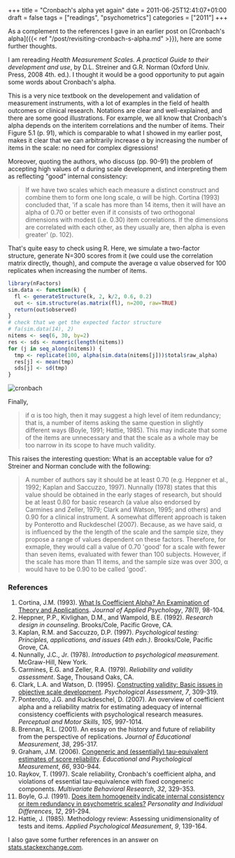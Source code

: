 +++
title = "Cronbach's alpha yet again"
date = 2011-06-25T12:41:07+01:00
draft = false
tags = ["readings", "psychometrics"]
categories = ["2011"]
+++

As a complement to the references I gave in an earlier post on [Cronbach's alpha]({{< ref "/post/revisiting-cronbach-s-alpha.md" >}}), here are some further thoughts.

I am rereading *Health Measurement Scales. A practical Guide to their development and use*, by D.L. Streiner and G.R. Norman (Oxford Univ. Press, 2008 4th. ed.). I thought it would be a good opportunity to put again some words about Cronbach's alpha. 

This is a very nice textbook on the developement and validation of measurement instruments, with a lot of examples in the field of health outcomes or clinical research. Notations are clear and well-explained, and there are some good illustrations. For example, we all know that Cronbach's alpha depends on the interitem correlations and the number of items. Their Figure 5.1 (p. 91), which is comparable to what I showed in my earlier post, makes it clear that we can arbitrarily increase α by increasing the number of items in the scale: no need for complex digressions!

Moreover, quoting the authors, who discuss (pp. 90-91) the problem of accepting high values of α during scale development, and interpreting them as reflecting "good" internal consistency: 

> If we have two scales which each measure a distinct construct and combine them to form one long scale, α will be high. Cortina (1993) concluded that, 'if a scale has more than 14 items, then it will have an alpha of 0.70 or better even if it consists of two orthogonal dimensions with modest (i.e. 0.30) item correlations. If the dimensions are correlated with each other, as they usually are, then alpha is even greater' (p. 102).

That's quite easy to check using R. Here, we simulate a two-factor structure, generate N=300 scores from it (we could use the correlation matrix directly, though), and compute the average α value observed for 100 replicates when increasing the number of items.

```r
library(nFactors)
sim.data <- function(k) {
  fl <- generateStructure(k, 2, k/2, 0.6, 0.2)
  out <- sim.structure(as.matrix(fl), n=200, raw=TRUE)
  return(out$observed)
}
# check that we get the expected factor structure
# fa(sim.data(14), 2)
nitems <- seq(6, 30, by=2)
res <- sds <- numeric(length(nitems))
for (j in seq_along(nitems)) {
  tmp <- replicate(100, alpha(sim.data(nitems[j]))$total$raw_alpha)
  res[j] <- mean(tmp)
  sds[j] <- sd(tmp)
}
```

![cronbach](/img/20110625205901.png)

Finally, 

> if α is too high, then it may suggest a high level of item redundancy; that is, a number of items asking the same question in slightly different ways (Boyle, 1991; Hattie, 1985). This may indicate that some of the items are unnecessary and that the scale as a whole may be too narrow in its scope to have much validity.

This raises the interesting question: What is an acceptable value for α?
Streiner and Norman conclude with the following:

> A number of authors say it should be at least 0.70 (e.g. Heppner et al., 1992; Kaplan and Saccuzzo, 1997). Nunnally (1978) states that this value should be obtained in the early stages of research, but should be at least 0.80 for basic research (a value also endorsed by Carmines and Zeller, 1979; Clark and Watson, 1995; and others) and 0.90 for a clinical instrument. A somewhat different approach is taken by Ponterotto and Ruckdeschel (2007). Because, as we have said, α is influenced by the the length of the scale and the sample size, they propose a range of values dependent on these factors. Therefore, for exmaple, they would call a value of 0.70 'good' for a scale with fewer than seven items, evaluated with fewer than 100 subjects. However, if the scale has more than 11 items, and the sample size was over 300, α would have to be 0.90 to be called 'good'.


### References

1. Cortina, J.M. (1993). [What Is Coefficient Alpha? An Examination of Theory and Applications](http://psychweb.psy.umt.edu/denis/datadecision/front/cortina_alpha.pdf). *Journal of Applied Psychology*, *78(1)*, 98-104.
2. Heppner, P.P., Kivlighan, D.M., and Wampold, B.E. (1992). *Research design in counseling*. Brooks/Cole, Pacific Grove, CA.
3. Kaplan, R.M. and Saccuzzo, D.P. (1997). *Psychological testing: Principles, applications, and issues (4th edn.)*. Brooks/Cole, Pacific Grove, CA.
4. Nunnally, J.C., Jr. (1978). *Introduction to psychological measurement*. McGraw-Hill, New York.
5. Carmines, E.G. and Zeller, R.A. (1979). *Reliability and validity assessment*. Sage, Thousand Oaks, CA.
6. Clark, L.A. and Watson, D. (1995). <i class="fa fa-file-pdf-o fa-1x"></i> [Constructing validity: Basic issues in objective scale development](http://www.personal.kent.edu/~dfresco/CRM_Readings/Clark_and_Watson_1995.pdf). *Psychological Assessment*, *7*, 309-319.
7. Ponterotto, J.G. and Ruckdeschel, D. (2007). An overview of coefficient alpha and a reliability matrix for estimating adequacy of internal consistency coefficients with psychological research measures. *Perceptual and Motor Skills*, *105*, 997-1014.
8. Brennan, R.L. (2001). An essay on the history and future of reliability from the perspective of replications. *Journal of Educational Measurement*, *38*, 295-317.
9. Graham, J.M. (2006). <i class="fa fa-file-pdf-o fa-1x"></i> [Congeneric and (essentially) tau-equivalent estimates of score reliability](http://myweb.facstaff.wwu.edu/~graham7/articles/EPMReliability.pdf). *Educational and Psychological Measurement*, *66*, 930-944.
10. Raykov, T. (1997). Scale reliability, Cronbach's coefficient alpha, and violations of essential tau-equivalence with fixed congeneric components. *Multivariate Behavioral Research*, *32*, 329-353.
11. Boyle, G.J. (1991). [Does item homogeneity indicate internal consistency or item redundancy in psychometric scales?](http://epublications.bond.edu.au/cgi/viewcontent.cgi?article=1001&context=greg_boyle&sei-redir=1#search=%22Does%20item%20homogeneity%20indicate%20internal%20consistency%20or%20item%20redundancy%20psychometric%20scales%3F%22) *Personality and Individual Differences*, *12*, 291-294.
12. Hattie, J. (1985). Methodology review: Assessing unidimensionality of tests and items. *Applied Psychological Measurement*, *9*, 139-164.

I also gave some further references in an answer on [stats.stackexchange.com](http://stats.stackexchange.com/questions/11628/assessing-reliability-of-a-questionnaire-dimensionality-problematic-items-and/11846#11846).
